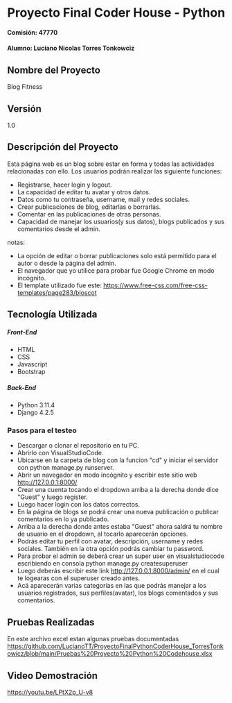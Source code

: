 # Proyecto Final Coder House - Python
#### Comisión: 47770
#### Alumno: Luciano Nicolas Torres Tonkowciz

## Nombre del Proyecto
Blog Fitness

## Versión
1.0

## Descripción del Proyecto

Esta página web es un blog sobre estar en forma y todas las actividades relacionadas con ello. 
Los usuarios podrán realizar las siguiente funciones:
- Registrarse, hacer login y logout.
- La capacidad de editar tu avatar y otros datos.
- Datos como tu contraseña, username, mail y redes sociales.
- Crear publicaciones de blog, editarlas o borrarlas.
- Comentar en las publicaciones de otras personas.
- Capacidad de manejar los usuarios(y sus datos), blogs publicados y sus comentarios desde el admin.

notas:
- La opción de editar o borrar publicaciones solo está permitido para el autor o desde la página del admin.
- El navegador que yo utilice para probar fue Google Chrome en modo incógnito.
- El template utilizado fue este: https://www.free-css.com/free-css-templates/page283/bloscot

## Tecnología Utilizada

##### Front-End
- HTML 
- CSS 
- Javascript 
- Bootstrap 

##### Back-End
- Python 3.11.4
- Django 4.2.5

### Pasos para el testeo
- Descargar o clonar el repositorio en tu PC.
- Abrirlo con VisualStudioCode.
- Ubicarse en la carpeta de blog con la funcion "cd" y iniciar el servidor con python manage.py runserver.
- Abrir un navegador en modo incógnito y escribir este sitio web http://127.0.0.1:8000/
- Crear una cuenta tocando el dropdown arriba a la derecha donde dice "Guest" y luego register.
- Luego hacer login con los datos correctos.
- En la página de blogs se podrá crear una nueva publicación o publicar comentarios en lo ya publicado.
- Arriba a la derecha donde antes estaba "Guest" ahora saldrá tu nombre de usuario en el dropdown, al tocarlo aparecerán opciones.
- Podrás editar tu perfil con avatar, descripción, username y redes sociales. También en la otra opción podrás cambiar tu password.
- Para probar el admin se deberá crear un super user en visualstudiocode escribiendo en consola python manage.py createsuperuser
- Luego deberás escribir este link http://127.0.0.1:8000/admin/ en el cual te logearas con el superuser creado antes.
- Acá aparecerán varias categorías en las que podrás manejar a los usuarios registrados, sus perfiles(avatar), los blogs comentados y sus comentarios.

## Pruebas Realizadas
En este archivo excel estan algunas pruebas documentadas https://github.com/LucianoTT/ProyectoFinalPythonCoderHouse_TorresTonkowicz/blob/main/Pruebas%20Proyecto%20Python%20Codehouse.xlsx

## Video Demostración
https://youtu.be/LPtX2p_U-v8
